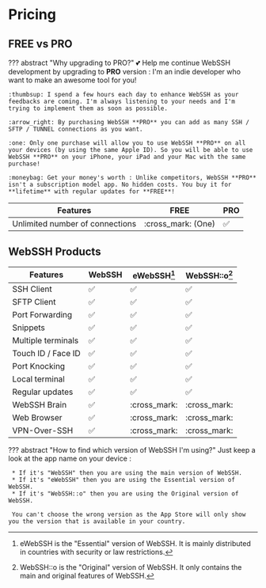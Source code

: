 # Pricing
## FREE vs PRO
??? abstract "Why upgrading to PRO?"
    :two_hearts: Help me continue WebSSH development by upgrading to **PRO** version : I'm an indie developer who want to make an awesome tool for you!

    :thumbsup: I spend a few hours each day to enhance WebSSH as your feedbacks are coming. I'm always listening to your needs and I'm trying to implement them as soon as possible.

    :arrow_right: By purchasing WebSSH **PRO** you can add as many SSH / SFTP / TUNNEL connections as you want.

    :one: Only one purchase will allow you to use WebSSH **PRO** on all your devices (by using the same Apple ID). So you will be able to use WebSSH **PRO** on your iPhone, your iPad and your Mac with the same purchase!

    :moneybag: Get your money's worth : Unlike competitors, WebSSH **PRO** isn't a subscription model app. No hidden costs. You buy it for **lifetime** with regular updates for **FREE**!

| Features | FREE | PRO |
| --- | --- | --- |
| Unlimited number of connections | :cross_mark: (One) | :white_check_mark: | :white_check_mark: | :white_check_mark: |

## WebSSH Products
| Features | WebSSH | eWebSSH[^1] | WebSSH::o[^2] |
| --- | --- | --- | --- |
| SSH Client | :white_check_mark: | :white_check_mark: | :white_check_mark: |
| SFTP Client | :white_check_mark: | :white_check_mark: | :white_check_mark: |
| Port Forwarding | :white_check_mark: | :white_check_mark: | :white_check_mark: |
| Snippets | :white_check_mark: | :white_check_mark: | :white_check_mark: |
| Multiple terminals | :white_check_mark: | :white_check_mark: | :white_check_mark: |
| Touch ID / Face ID | :white_check_mark: | :white_check_mark: | :white_check_mark: |
| Port Knocking | :white_check_mark: | :white_check_mark: | :white_check_mark: |
| Local terminal | :white_check_mark: | :white_check_mark: | :white_check_mark: |
| Regular updates | :white_check_mark: | :white_check_mark: | :white_check_mark: |
| WebSSH Brain | :white_check_mark: | :cross_mark: | :cross_mark: |
| Web Browser | :white_check_mark: | :cross_mark: | :cross_mark: |
| VPN-Over-SSH | :white_check_mark: | :cross_mark: | :cross_mark: |

??? abstract "How to find which version of WebSSH I'm using?"
    Just keep a look at the app name on your device :
    
     * If it's "WebSSH" then you are using the main version of WebSSH. 
     * If it's "eWebSSH" then you are using the Essential version of WebSSH. 
     * If it's "WebSSH::o" then you are using the Original version of WebSSH.

     You can't choose the wrong version as the App Store will only show you the version that is available in your country.

[^1]: eWebSSH is the "Essential" version of WebSSH. It is mainly distributed in countries with security or law restrictions.
[^2]: WebSSH::o is the "Original" version of WebSSH. It only contains the main and original features of WebSSH.